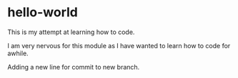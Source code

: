 # hello-world

This is my attempt at learning how to code.

I am very nervous for this module as I have wanted to learn how to code for awhile. 

Adding a new line for commit to new  branch.
